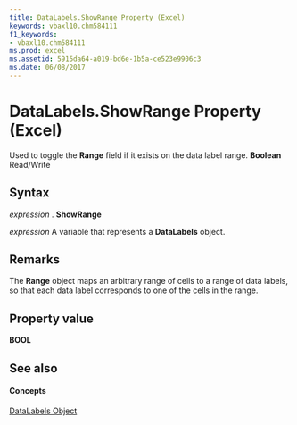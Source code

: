 ```yaml
---
title: DataLabels.ShowRange Property (Excel)
keywords: vbaxl10.chm584111
f1_keywords:
- vbaxl10.chm584111
ms.prod: excel
ms.assetid: 5915da64-a019-bd6e-1b5a-ce523e9906c3
ms.date: 06/08/2017
---
```



# DataLabels.ShowRange Property (Excel)

Used to toggle the **Range** field if it exists on the data label range. **Boolean** Read/Write


## Syntax

 _expression_ . **ShowRange**

 _expression_ A variable that represents a **DataLabels** object.


## Remarks

The **Range** object maps an arbitrary range of cells to a range of data labels, so that each data label corresponds to one of the cells in the range.


## Property value

 **BOOL**


## See also


#### Concepts


[DataLabels Object](datalabels-object-excel.md)


